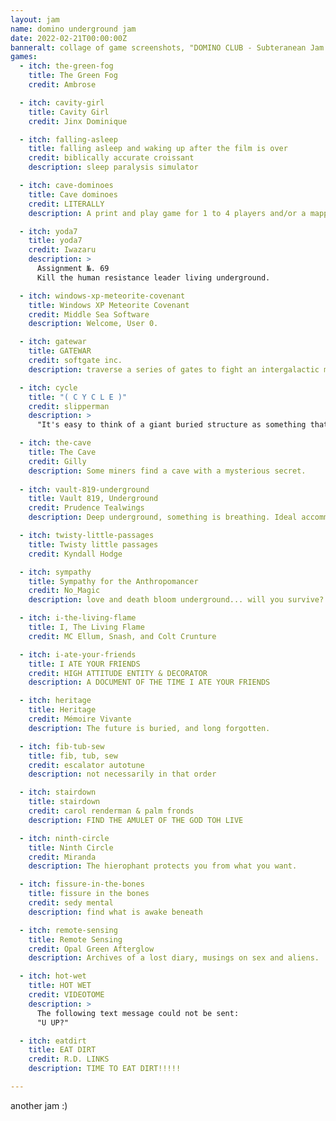```yaml
---
layout: jam
name: domino underground jam
date: 2022-02-21T00:00:00Z
banneralt: collage of game screenshots, "DOMINO CLUB - Subteranean Jam. FEB 21 - MAR 22, 2022. Click to play games"
games:
  - itch: the-green-fog
    title: The Green Fog
    credit: Ambrose

  - itch: cavity-girl
    title: Cavity Girl
    credit: Jinx Dominique

  - itch: falling-asleep
    title: falling asleep and waking up after the film is over
    credit: biblically accurate croissant
    description: sleep paralysis simulator

  - itch: cave-dominoes
    title: Cave dominoes
    credit: LITERALLY
    description: A print and play game for 1 to 4 players and/or a mapping tool for TTRPG

  - itch: yoda7
    title: yoda7
    credit: Iwazaru
    description: >
      Assignment №. 69
      Kill the human resistance leader living underground.

  - itch: windows-xp-meteorite-covenant
    title: Windows XP Meteorite Covenant
    credit: Middle Sea Software
    description: Welcome, User 0.

  - itch: gatewar
    title: GATEWAR
    credit: softgate inc.
    description: traverse a series of gates to fight an intergalactic menace

  - itch: cycle
    title: "( C Y C L E )"
    credit: slipperman
    description: >
      "It's easy to think of a giant buried structure as something that has always been there."

  - itch: the-cave
    title: The Cave
    credit: Gilly
    description: Some miners find a cave with a mysterious secret.
    
  - itch: vault-819-underground
    title: Vault 819, Underground
    credit: Prudence Tealwings
    description: Deep underground, something is breathing. Ideal accommodations, absolute security. Featuring the tape window system by city egg duplicator.

  - itch: twisty-little-passages
    title: Twisty little passages
    credit: Kyndall Hodge

  - itch: sympathy
    title: Sympathy for the Anthropomancer
    credit: No_Magic
    description: love and death bloom underground... will you survive? 

  - itch: i-the-living-flame
    title: I, The Living Flame
    credit: MC Ellum, Snash, and Colt Crunture

  - itch: i-ate-your-friends
    title: I ATE YOUR FRIENDS
    credit: HIGH ATTITUDE ENTITY & DECORATOR
    description: A DOCUMENT OF THE TIME I ATE YOUR FRIENDS

  - itch: heritage
    title: Heritage
    credit: Mémoire Vivante
    description: The future is buried, and long forgotten.

  - itch: fib-tub-sew
    title: fib, tub, sew
    credit: escalator autotune
    description: not necessarily in that order

  - itch: stairdown
    title: stairdown
    credit: carol renderman & palm fronds
    description: FIND THE AMULET OF THE GOD TOH LIVE

  - itch: ninth-circle
    title: Ninth Circle
    credit: Miranda
    description: The hierophant protects you from what you want.

  - itch: fissure-in-the-bones
    title: fissure in the bones
    credit: sedy mental
    description: find what is awake beneath

  - itch: remote-sensing
    title: Remote Sensing
    credit: Opal Green Afterglow
    description: Archives of a lost diary, musings on sex and aliens.

  - itch: hot-wet
    title: HOT WET
    credit: VIDEOTOME
    description: >
      The following text message could not be sent:
      "U UP?"

  - itch: eatdirt
    title: EAT DIRT
    credit: R.D. LINKS
    description: TIME TO EAT DIRT!!!!!

---
```


another jam :)

